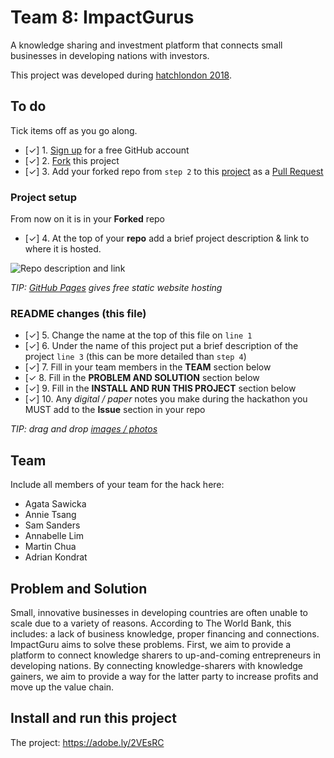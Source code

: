 # Team 8: ImpactGurus

A knowledge sharing and investment platform that connects small businesses in developing nations with investors.

This project was developed during [hatchlondon 2018](http://hatchlondon.io).

## To do

Tick items off as you go along.

- [✓] 1. [Sign up](https://help.github.com/articles/signing-up-for-a-new-github-account/) for a free GitHub account
- [✓] 2. [Fork](https://help.github.com/articles/fork-a-repo/) this project
- [✓] 3. Add your forked repo from `step 2` to this [project](https://github.com/SheCanCodeHQ/hatchlondon-2017-projects) as a [Pull Request](https://help.github.com/articles/about-pull-requests/)

### Project setup

From now on it is in your **Forked** repo

- [✓] 4. At the top of your **repo** add a brief project description & link to where it is hosted.

![Repo description and link](https://user-images.githubusercontent.com/624760/33160443-57e86a96-d014-11e7-8488-52592fc69a81.png)

*TIP: [GitHub Pages](https://pages.github.com) gives free static website hosting*

### README changes (this file)

- [✓] 5. Change the name at the top of this file on `line 1`
- [✓] 6. Under the name of this project put a brief description of the project `line 3` (this can be more detailed than `step 4`)
- [✓] 7. Fill in your team members in the **TEAM** section below
- [✓ 8. Fill in the **PROBLEM AND SOLUTION** section below
- [✓] 9. Fill in the **INSTALL AND RUN THIS PROJECT** section below
- [✓] 10. Any *digital / paper* notes you make during the hackathon you MUST add to the **Issue** section in your repo

*TIP: drag and drop [images / photos](https://help.github.com/articles/file-attachments-on-issues-and-pull-requests/)*

## Team

Include all members of your team for the hack here:

* Agata Sawicka
* Annie Tsang
* Sam Sanders
* Annabelle Lim
* Martin Chua
* Adrian Kondrat

## Problem and Solution

Small, innovative businesses in developing countries are often unable to scale due to a variety of reasons.
According to The World Bank, this includes: a lack of business knowledge, proper financing and connections. ImpactGuru aims to solve
these problems. First, we aim to provide a platform to connect knowledge sharers to up-and-coming entrepreneurs in developing nations. 
By connecting knowledge-sharers with knowledge gainers, we aim to provide a way for the latter party to increase profits and move up 
the value chain.

## Install and run this project

The project: https://adobe.ly/2VEsRC
